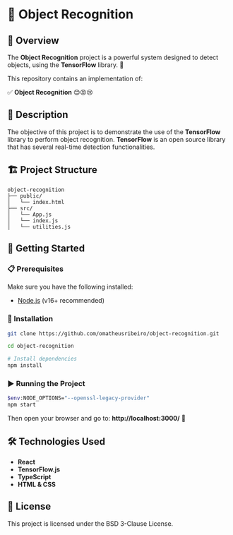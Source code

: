# 🤖 Object Recognition

## 📌 Overview
The **Object Recognition** project is a powerful system designed to detect objects, using the **TensorFlow** library. 🚀 

This repository contains an implementation of:

✅ **Object Recognition** 😊😡😢  

## 📝 Description
The objective of this project is to demonstrate the use of the **TensorFlow** library to perform object recognition. **TensorFlow** is an open source library that has several real-time detection functionalities.

## 🏗️ Project Structure  
```
object-recognition
├── public/
│   └── index.html      
├── src/
│   └── App.js   
│   └── index.js    
│   └── utilities.js       
```

## 🚀 Getting Started

### 📋 Prerequisites
Make sure you have the following installed:
- [Node.js](https://nodejs.org/) (v16+ recommended)

### 🔧 Installation
```sh
git clone https://github.com/omatheusribeiro/object-recognition.git
```
```sh
cd object-recognition
```
```sh
# Install dependencies
npm install
```

### ▶️ Running the Project
```sh
$env:NODE_OPTIONS="--openssl-legacy-provider"
npm start
```
Then open your browser and go to: **http://localhost:3000/** 🚀

## 🛠️ Technologies Used
- **React**
- **TensorFlow.js**
- **TypeScript**
- **HTML & CSS**

## 📜 License
This project is licensed under the BSD 3-Clause License.
